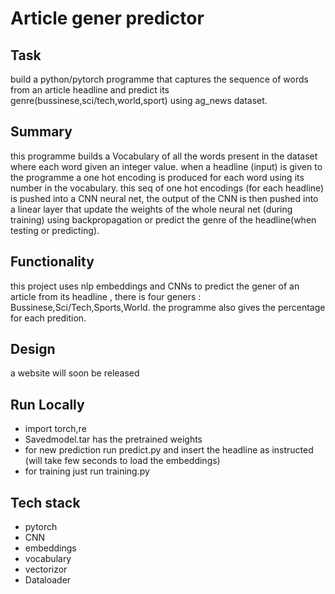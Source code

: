 # Article gener predictor  
## Task
build a python/pytorch programme that captures the sequence of words from an article headline and predict its genre(bussinese,sci/tech,world,sport) using ag_news dataset.
## Summary 
this programme builds a Vocabulary of all the words present in the dataset where each word given an integer value. when a headline (input) is given to the programme a one hot encoding is produced for each word using its number in the vocabulary. this seq of one hot encodings (for each headline) is pushed into a CNN neural net, the output of the CNN is then pushed into a linear layer that update the weights of the whole neural net (during training) using backpropagation or predict the genre of the headline(when testing or predicting).
## Functionality
this project uses nlp embeddings and CNNs to predict the gener of an article from its headline , there is four geners : Bussinese,Sci/Tech,Sports,World. the programme also gives the percentage for each predition.
## Design 
a website will soon be released
## Run Locally
   * import torch,re
   * Savedmodel.tar has the pretrained weights
   * for new prediction run predict.py and insert the headline as instructed (will take few seconds to load the embeddings)
   * for training just run training.py
## Tech stack
   * pytorch
   * CNN
   * embeddings
   * vocabulary
   * vectorizor
   * Dataloader
